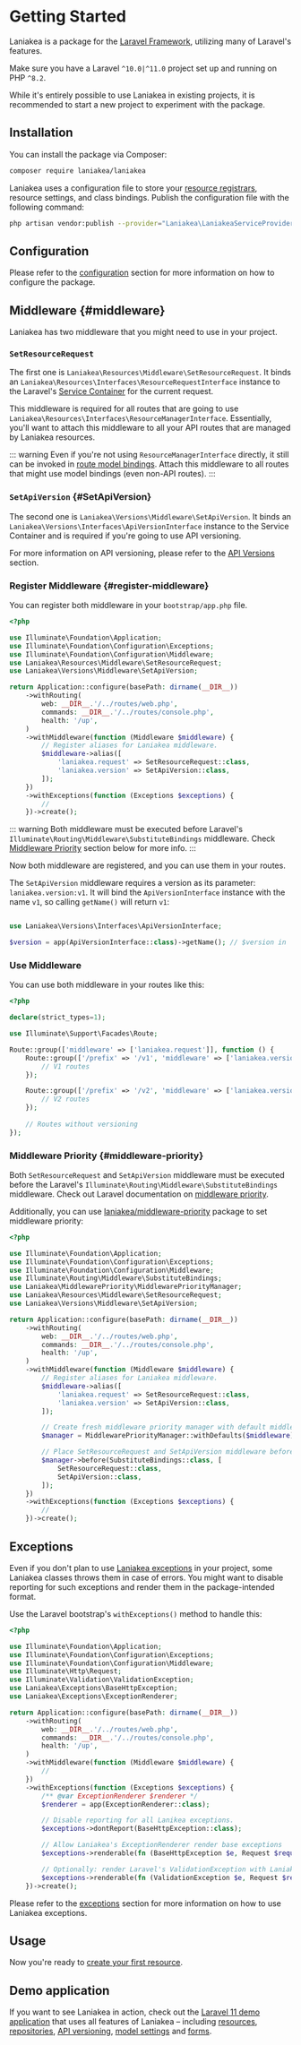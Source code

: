 # Getting Started

Laniakea is a package for the [Laravel Framework](https://laravel.com), utilizing many of Laravel's features.

Make sure you have a Laravel `^10.0|^11.0` project set up and running on PHP `^8.2`.

While it's entirely possible to use Laniakea in existing projects, it is recommended to start a new project to
experiment with the package.

## Installation

You can install the package via Composer:

```bash
composer require laniakea/laniakea
```

Laniakea uses a configuration file to store your [resource registrars](/resources/registrars), resource settings, and
class bindings. Publish the configuration file with the following command:

```bash
php artisan vendor:publish --provider="Laniakea\LaniakeaServiceProvider"
```

## Configuration

Please refer to the [configuration](/configuration) section for more information on how to configure the package.

## Middleware {#middleware}

Laniakea has two middleware that you might need to use in your project.

### `SetResourceRequest`

The first one is `Laniakea\Resources\Middleware\SetResourceRequest`. It binds an `Laniakea\Resources\Interfaces\ResourceRequestInterface`
instance to the Laravel's [Service Container](https://laravel.com/docs/container) for the current request.

This middleware is required for all routes that are going to use
`Laniakea\Resources\Interfaces\ResourceManagerInterface`. Essentially, you'll want to attach this middleware to all
your API routes that are managed by Laniakea resources.

::: warning
Even if you're not using `ResourceManagerInterface` directly, it still can be invoked in [route model bindings](/resources/registrars).
Attach this middleware to all routes that might use model bindings (even non-API routes).
:::

### `SetApiVersion` {#SetApiVersion}

The second one is `Laniakea\Versions\Middleware\SetApiVersion`. It binds an `Laniakea\Versions\Interfaces\ApiVersionInterface`
instance to the Service Container and is required if you're going to use API versioning.

For more information on API versioning, please refer to the [API Versions](/resources/versions) section.

### Register Middleware {#register-middleware}

You can register both middleware in your `bootstrap/app.php` file.

```php
<?php

use Illuminate\Foundation\Application;
use Illuminate\Foundation\Configuration\Exceptions;
use Illuminate\Foundation\Configuration\Middleware;
use Laniakea\Resources\Middleware\SetResourceRequest;
use Laniakea\Versions\Middleware\SetApiVersion;

return Application::configure(basePath: dirname(__DIR__))
    ->withRouting(
        web: __DIR__.'/../routes/web.php',
        commands: __DIR__.'/../routes/console.php',
        health: '/up',
    )
    ->withMiddleware(function (Middleware $middleware) {
        // Register aliases for Laniakea middleware. 
        $middleware->alias([
            'laniakea.request' => SetResourceRequest::class,
            'laniakea.version' => SetApiVersion::class,
        ]);
    })
    ->withExceptions(function (Exceptions $exceptions) {
        //
    })->create();
```

::: warning
Both middleware must be executed before Laravel's `Illuminate\Routing\Middleware\SubstituteBindings` middleware.
Check [Middleware Priority](#middleware-priority) section below for more info.
:::

Now both middleware are registered, and you can use them in your routes.

The `SetApiVersion` middleware requires a version as its parameter: `laniakea.version:v1`.
It will bind the `ApiVersionInterface` instance with the name `v1`, so calling `getName()` will return `v1`:

```php

use Laniakea\Versions\Interfaces\ApiVersionInterface;

$version = app(ApiVersionInterface::class)->getName(); // $version in 'v1'.
```

### Use Middleware

You can use both middleware in your routes like this:

```php
<?php

declare(strict_types=1);

use Illuminate\Support\Facades\Route;

Route::group(['middleware' => ['laniakea.request']], function () {
    Route::group(['/prefix' => '/v1', 'middleware' => ['laniakea.version:v1']], function () {
        // V1 routes
    });

    Route::group(['/prefix' => '/v2', 'middleware' => ['laniakea.version:v2']], function () {
        // V2 routes
    });
    
    // Routes without versioning
});
```

### Middleware Priority {#middleware-priority}

Both `SetResourceRequest` and `SetApiVersion` middleware must be executed before the Laravel's
`Illuminate\Routing\Middleware\SubstituteBindings` middleware. Check out Laravel documentation on
[middleware priority](https://laravel.com/docs/middleware#sorting-middleware).

Additionally, you can use [laniakea/middleware-priority](https://github.com/tzurbaev/laravel-middleware-priority) package
to set middleware priority:

```php
<?php

use Illuminate\Foundation\Application;
use Illuminate\Foundation\Configuration\Exceptions;
use Illuminate\Foundation\Configuration\Middleware;
use Illuminate\Routing\Middleware\SubstituteBindings;
use Laniakea\MiddlewarePriority\MiddlewarePriorityManager;
use Laniakea\Resources\Middleware\SetResourceRequest;
use Laniakea\Versions\Middleware\SetApiVersion;

return Application::configure(basePath: dirname(__DIR__))
    ->withRouting(
        web: __DIR__.'/../routes/web.php',
        commands: __DIR__.'/../routes/console.php',
        health: '/up',
    )
    ->withMiddleware(function (Middleware $middleware) {
        // Register aliases for Laniakea middleware.
        $middleware->alias([
            'laniakea.request' => SetResourceRequest::class,
            'laniakea.version' => SetApiVersion::class,
        ]);

        // Create fresh middleware priority manager with default middleware priority.
        $manager = MiddlewarePriorityManager::withDefaults($middleware);

        // Place SetResourceRequest and SetApiVersion middleware before SubstituteBindings middleware.
        $manager->before(SubstituteBindings::class, [
            SetResourceRequest::class, 
            SetApiVersion::class,
        ]);
    })
    ->withExceptions(function (Exceptions $exceptions) {
        //
    })->create();
```

## Exceptions

Even if you don't plan to use [Laniakea exceptions](/exceptions) in your project, some Laniakea classes throws them in
case of errors. You might want to disable reporting for such exceptions and render them in the package-intended format.

Use the Laravel bootstrap's `withExceptions()` method to handle this:

```php
<?php

use Illuminate\Foundation\Application;
use Illuminate\Foundation\Configuration\Exceptions;
use Illuminate\Foundation\Configuration\Middleware;
use Illuminate\Http\Request;
use Illuminate\Validation\ValidationException;
use Laniakea\Exceptions\BaseHttpException;
use Laniakea\Exceptions\ExceptionRenderer;

return Application::configure(basePath: dirname(__DIR__))
    ->withRouting(
        web: __DIR__.'/../routes/web.php',
        commands: __DIR__.'/../routes/console.php',
        health: '/up',
    )
    ->withMiddleware(function (Middleware $middleware) {
        //
    })
    ->withExceptions(function (Exceptions $exceptions) {
        /** @var ExceptionRenderer $renderer */
        $renderer = app(ExceptionRenderer::class);

        // Disable reporting for all Lanikea exceptions.
        $exceptions->dontReport(BaseHttpException::class);

        // Allow Laniakea's ExceptionRenderer render base exceptions
        $exceptions->renderable(fn (BaseHttpException $e, Request $request) => $renderer->render($e, $request));

        // Optionally: render Laravel's ValidationException with Laniakea's renderer.
        $exceptions->renderable(fn (ValidationException $e, Request $request) => $renderer->renderValidationException($e, $request));
    })->create();
```

Please refer to the [exceptions](/exceptions) section for more information on how to use Laniakea exceptions.

## Usage

Now you're ready to [create your first resource](/resources).

## Demo application

If you want to see Laniakea in action, check out the [Laravel 11 demo application](https://github.com/tzurbaev/laniakea-demo)
that uses all features of Laniakea – including [resources](/resources), [repositories](/repositories),
[API versioning](/resources/versions), [model settings](/settings) and [forms](/forms).

